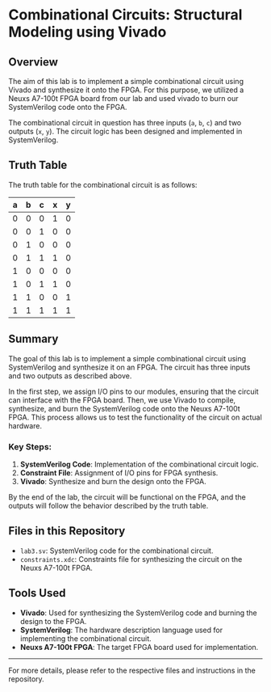 # Combinational Circuits: Structural Modeling using Vivado

## Overview

The aim of this lab is to implement a simple combinational circuit using Vivado and synthesize it onto the FPGA. For this purpose, we utilized a Neuxs A7-100t FPGA board from our lab and used vivado to burn our SystemVerilog code onto the FPGA.

The combinational circuit in question has three inputs (`a`, `b`, `c`) and two outputs (`x`, `y`). The circuit logic has been designed and implemented in SystemVerilog.

## Truth Table

The truth table for the combinational circuit is as follows:

| a | b | c | x | y |
|---|---|---|---|---|
| 0 | 0 | 0 | 1 | 0 |
| 0 | 0 | 1 | 0 | 0 |
| 0 | 1 | 0 | 0 | 0 |
| 0 | 1 | 1 | 1 | 0 |
| 1 | 0 | 0 | 0 | 0 |
| 1 | 0 | 1 | 1 | 0 |
| 1 | 1 | 0 | 0 | 1 |
| 1 | 1 | 1 | 1 | 1 |

## Summary

The goal of this lab is to implement a simple combinational circuit using SystemVerilog and synthesize it on an FPGA. The circuit has three inputs and two outputs as described above. 

In the first step, we assign I/O pins to our modules, ensuring that the circuit can interface with the FPGA board. Then, we use Vivado to compile, synthesize, and burn the SystemVerilog code onto the Neuxs A7-100t FPGA. This process allows us to test the functionality of the circuit on actual hardware.

### Key Steps:
1. **SystemVerilog Code**: Implementation of the combinational circuit logic.
2. **Constraint File**: Assignment of I/O pins for FPGA synthesis.
3. **Vivado**: Synthesize and burn the design onto the FPGA.

By the end of the lab, the circuit will be functional on the FPGA, and the outputs will follow the behavior described by the truth table.

## Files in this Repository

- `lab3.sv`: SystemVerilog code for the combinational circuit.
- `constraints.xdc`: Constraints file for synthesizing the circuit on the Neuxs A7-100t FPGA.

## Tools Used

- **Vivado**: Used for synthesizing the SystemVerilog code and burning the design to the FPGA.
- **SystemVerilog**: The hardware description language used for implementing the combinational circuit.
- **Neuxs A7-100t FPGA**: The target FPGA board used for implementation.

---

For more details, please refer to the respective files and instructions in the repository.
